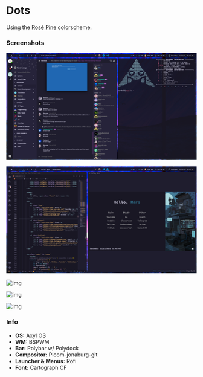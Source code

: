 # Dots

Using the [Rosé Pine](https://rosepinetheme.com) colorscheme.

### Screenshots

![img](/screenshots/image.png)

![img](/screenshots/image2.png)

![img](/screenshots/image3.png)

![img](/screenshots/image4.png)

![img](/screenshots/image5.png)

### Info

* **OS:** Axyl OS
* **WM:** BSPWM
* **Bar:** Polybar w/ Polydock
* **Compositor:** Picom-jonaburg-git
* **Launcher & Menus:** Rofi
* **Font:** Cartograph CF

